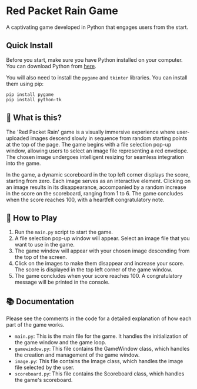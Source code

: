 # Red Packet Rain Game

A captivating game developed in Python that engages users from the start.

## Quick Install

Before you start, make sure you have Python installed on your computer. You can download Python from [here](https://www.python.org/downloads/).

You will also need to install the `pygame` and `tkinter` libraries. You can install them using pip:

```
pip install pygame
pip install python-tk
```

## 🤔 What is this?

The 'Red Packet Rain' game is a visually immersive experience where user-uploaded images descend slowly in sequence from random starting points at the top of the page. The game begins with a file selection pop-up window, allowing users to select an image file representing a red envelope. The chosen image undergoes intelligent resizing for seamless integration into the game.

In the game, a dynamic scoreboard in the top left corner displays the score, starting from zero. Each image serves as an interactive element. Clicking on an image results in its disappearance, accompanied by a random increase in the score on the scoreboard, ranging from 1 to 6. The game concludes when the score reaches 100, with a heartfelt congratulatory note.

## 📖 How to Play

1. Run the `main.py` script to start the game.
2. A file selection pop-up window will appear. Select an image file that you want to use in the game.
3. The game window will appear with your chosen image descending from the top of the screen.
4. Click on the images to make them disappear and increase your score. The score is displayed in the top left corner of the game window.
5. The game concludes when your score reaches 100. A congratulatory message will be printed in the console.

## 📚 Documentation

Please see the comments in the code for a detailed explanation of how each part of the game works.

- `main.py`: This is the main file for the game. It handles the initialization of the game window and the game loop.
- `gamewindow.py`: This file contains the GameWindow class, which handles the creation and management of the game window.
- `image.py`: This file contains the Image class, which handles the image file selected by the user.
- `scoreboard.py`: This file contains the Scoreboard class, which handles the game's scoreboard.